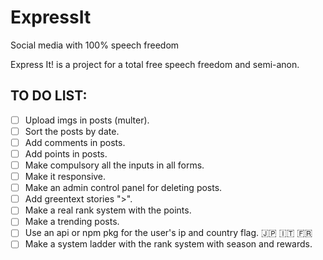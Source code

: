 # ExpressIt
Social media with 100% speech freedom

Express It! is a project for a total free speech freedom and semi-anon.

## TO DO LIST:
- [ ] Upload imgs in posts (multer).
- [ ] Sort the posts by date.
- [ ] Add comments in posts.
- [ ] Add points in posts.
- [ ] Make compulsory all the inputs in all forms.
- [ ] Make it responsive.
- [ ] Make an admin control panel for deleting posts.
- [ ] Add greentext stories ">".
- [ ] Make a real rank system with the points.
- [ ] Make a trending posts.
- [ ] Use an api or npm pkg for the user's ip and country flag. :jp: :it: :fr:
- [ ] Make a system ladder with the rank system with season and rewards.
